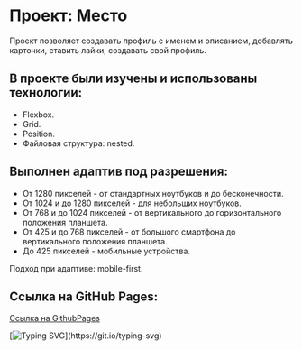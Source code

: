 # Проект: Место
Проект позволяет создавать профиль с именем и описанием, добавлять карточки, ставить лайки, создавать свой профиль.

## В проекте были изучены и использованы технологии:
- Flexbox.
- Grid.
- Position.
- Файловая структура: nested.
## Выполнен адаптив под разрешения:
* От 1280 пикселей - от стандартных ноутбуков и до бесконечности.
* От 1024 и до 1280 пикселей - для небольших ноутбуков.
* От 768 и до 1024 пикселей - от вертикального до горизонтального положения планшета.
* От 425 и до 768 пикселей - от большого смартфона до вертикального положения планшета.
* До 425 пикселей - мобильные устройства.

Подход при адаптиве: mobile-first.

## Ссылка на GitHub Pages:
[Ссылка на GithubPages](https://katokinawa.github.io/mesto/index.html)

[![Typing SVG](https://readme-typing-svg.herokuapp.com?font=Inter&weight=500&duration=10000&pause=1000&repeat=false&width=435&lines=%D0%A1%D0%BF%D0%B0%D1%81%D0%B8%D0%B1%D0%BE+%D0%B7%D0%B0+%D0%B2%D0%BD%D0%B8%D0%BC%D0%B0%D0%BD%D0%B8%D0%B5!)](https://git.io/typing-svg)
